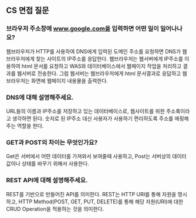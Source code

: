 ## <a id="cs" />CS 면접 질문

### 브라우저 주소창에 www.google.com을 입력하면 어떤 일이 일어나나요?
웹브라우저가 HTTP를 사용하여 DNS에게 입력된 도메인 주소를 요청하면 DNS가 웹브라우저에게 찾는 사이트의 IP주소를 응답한다. 웹브라우저는 웹서버에게 IP주소를 이용하여 html 문서를 요청하고 WAS와 데이터베이스에서 웹페이지 작업을 처리하고 결과를 웹서버로 전송한다. 그럼 웹서버는 웹브라우저에게 html 문서결과로 응답하고 웹브라우저는 화면에 웹페이지 내용물을 출력한다.

### DNS에 대해 설명해주세요.
URL들의 이름과 IP주소를 저장하고 있는 데이터베이스로, 웹사이트를 위한 주소록이라고 생각하면 된다. 숫자로 된 IP주소 대신 사용자가 사용하기 편리하도록 주소를 매핑해주는 역할을 한다.

### GET과 POST의 차이는 무엇인가요?
Get은 서버에서 어떤 데이터를 가져와서 보여줄때 사용하고, Post는 서버상의 데이터 값이나 상태를 바꾸기 위해서 사용한다.

### REST API에 대해 설명해주세요.
REST를 기반으로 만들어진 API를 의미한다. REST는 HTTP URI를 통해 자원을 명시하고, HTTP Method(POST, GET, PUT, DELETE)를 통해 해당 자원(URI)에 대한 CRUD Operation을 적용하는 것을 의미한다.
